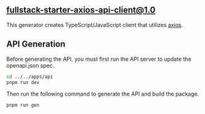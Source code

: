 ## fullstack-starter-axios-api-client@1.0

This generator creates TypeScript/JavaScript client that utilizes [axios](https://github.com/axios/axios).

## API Generation

Before generating the API, you must first run the API server to update the openapi.json spec.

```bash
cd ../../apps/api
pnpm run dev
```

Then run the following command to generate the API and build the package.

```bash
pnpm run gen
```
